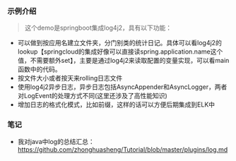 ### 示例介绍
> 这个demo是springboot集成log4j2，具有以下功能：
* 可以做到按应用名建立文件夹，分门别类的统计日记。具体可以看log4j2的lookup【springcloud的集成好像可以直接读spring.application.name这个值，不需要额外set】，主要是通过log4j2来读取配置的变量实现，可以看main函数中的代码。
* 按文件大小或者按天来rolling日志文件
* 使用log4j2异步日志，异步日志包括AsyncAppender和AsyncLogger，两者对LogEvent的处理方式不同(这里还涉及了高性能知识)
* 增加日志的格式化模式，比如前缀，这样的话可以方便后期集成到ELK中

### 笔记
* 我对java中log的总结汇总： https://github.com/zhonghuasheng/Tutorial/blob/master/plugins/log.md